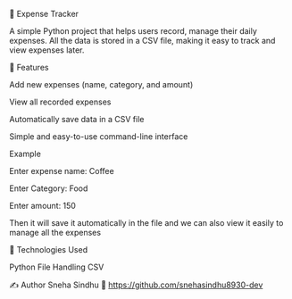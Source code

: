 🧾 Expense Tracker

A simple Python project that helps users record, manage their daily expenses.
All the data is stored in a CSV file, making it easy to track and view expenses later.

🚀 Features

Add new expenses (name, category, and amount)

View all recorded expenses

Automatically save data in a CSV file

Simple and easy-to-use command-line interface

Example

Enter expense name: Coffee

Enter Category: Food

Enter amount: 150

Then it will save it automatically in the file and we can also view it easily to manage all the expenses

🧰 Technologies Used

Python
File Handling
CSV

✍️ Author
Sneha Sindhu
📍 https://github.com/snehasindhu8930-dev
